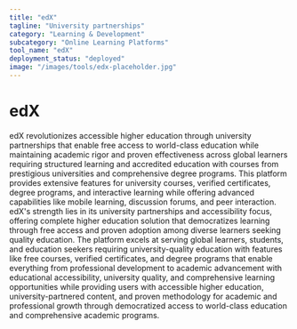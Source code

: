 ```yaml
---
title: "edX"
tagline: "University partnerships"
category: "Learning & Development"
subcategory: "Online Learning Platforms"
tool_name: "edX"
deployment_status: "deployed"
image: "/images/tools/edx-placeholder.jpg"
---
```


# edX

edX revolutionizes accessible higher education through university partnerships that enable free access to world-class education while maintaining academic rigor and proven effectiveness across global learners requiring structured learning and accredited education with courses from prestigious universities and comprehensive degree programs. This platform provides extensive features for university courses, verified certificates, degree programs, and interactive learning while offering advanced capabilities like mobile learning, discussion forums, and peer interaction. edX's strength lies in its university partnerships and accessibility focus, offering complete higher education solution that democratizes learning through free access and proven adoption among diverse learners seeking quality education. The platform excels at serving global learners, students, and education seekers requiring university-quality education with features like free courses, verified certificates, and degree programs that enable everything from professional development to academic advancement with educational accessibility, university quality, and comprehensive learning opportunities while providing users with accessible higher education, university-partnered content, and proven methodology for academic and professional growth through democratized access to world-class education and comprehensive academic programs.